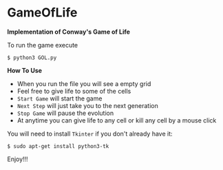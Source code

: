 # GameOfLife
**Implementation of Conway's Game of Life**

To run the game execute
```
$ python3 GOL.py
```

**How To Use**
* When you run the file you will see a empty grid
* Feel free to give life to some of the cells
* `Start Game` will start the game
* `Next Step` will just take you to the next generation
* `Stop Game` will pause the evolution
* At anytime you can give life to any cell or kill any cell by a mouse click

You will need to install `Tkinter` if you don't already have it:
```
$ sudo apt-get install python3-tk
```
Enjoy!!!